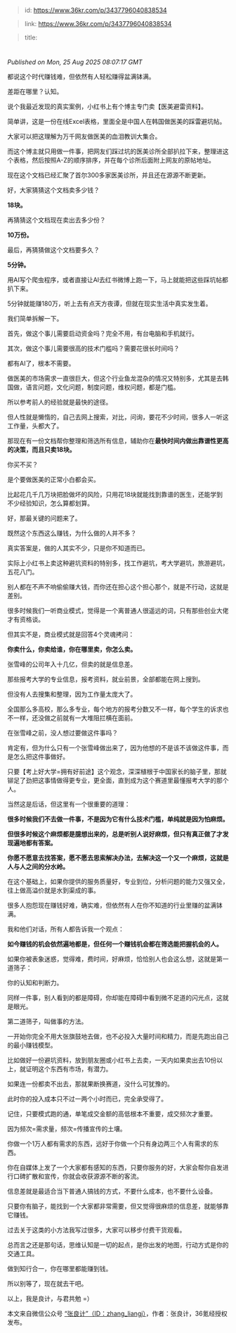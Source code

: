 > id: https://www.36kr.com/p/3437796040838534

> link: https://www.36kr.com/p/3437796040838534

> title: 

# 
_Published on Mon, 25 Aug 2025 08:07:17 GMT_

都说这个时代赚钱难，但依然有人轻松赚得盆满钵满。 

差距在哪里？认知。 

说个我最近发现的真实案例，小红书上有个博主专门卖【医美避雷资料】。 

简单讲，这是一份在线Excel表格，里面全是中国人在韩国做医美的踩雷避坑帖。 

大家可以把这理解为万千网友做医美的血泪教训大集合。 

而这个博主就只用做一件事，把网友们踩过坑的医美诊所全部扒拉下来，整理进这个表格，然后按照A-Z的顺序排序，并在每个诊所后面附上网友的原帖地址。 

现在这个文档已经汇聚了首尔300多家医美诊所，并且还在源源不断更新。 

好，大家猜猜这个文档卖多少钱？ 

**18块。**

再猜猜这个文档现在卖出去多少份？ 

**10万份。**

最后，再猜猜做这个文档要多久？ 

**5分钟。**

用AI写个爬虫程序，或者直接让AI去红书微博上跑一下，马上就能把这些踩坑帖都扒下来。 

5分钟就能赚180万，听上去有点天方夜谭，但就在现实生活中真实发生着。 

我们简单拆解一下。 

首先，做这个事儿需要启动资金吗？完全不用，有台电脑和手机就行。 

其次，做这个事儿需要很高的技术门槛吗？需要花很长时间吗？ 

都有AI了，根本不需要。 

做医美的市场需求一直很巨大，但这个行业鱼龙混杂的情况又特别多，尤其是去韩国做，语言问题，文化问题，制度问题，维权问题，都是门槛。 

所以参考前人的经验就是最快的途径。 

但人性就是懒惰的，自己去网上搜索，对比，问询，要花不少时间，很多人一听这工作量，头都大了。 

那现在有一份文档帮你整理和筛选所有信息，辅助你在**最快时间内做出靠谱性更高的决策，而且只卖18块。**

你买不买？ 

是个要做医美的正常小白都会买。 

比起花几千几万块把脸做坏的风险，只用花18块就能找到靠谱的医生，还能学到不少经验知识，怎么算都划算。 

好，那最关键的问题来了。 

既然这个东西这么赚钱，为什么做的人并不多？ 

真实答案是，做的人其实不少，只是你不知道而已。 

实际上小红书上卖这种避坑资料的特别多，找工作避坑，考大学避坑，旅游避坑，五花八门。 

别人都在不声不响偷偷赚大钱，而你还在担心这个担心那个，就是不行动，这就是差别。 

很多时候我们一听商业模式，觉得是一个离普通人很遥远的词，只有那些创业大佬才有资格谈。 

但其实不是，商业模式就是回答4个灵魂拷问： 

**你卖什么，你卖给谁，你在哪里卖，你怎么卖。**

张雪峰的公司年入十几亿，但卖的就是信息差。 

那些报考大学的专业信息，报考资料，就业前景，全部都能在网上搜到。 

但没有人去搜集和整理，因为工作量太庞大了。 

全国那么多高校，那么多专业，每个地方的报考分数又不一样，每个学生的诉求也不一样，还没做之前就有一大堆阻拦横在面前。 

在张雪峰之前，没人想过要做这件事吗？ 

肯定有，但为什么只有一个张雪峰做出来了，因为他想的不是该不该做这件事，而是怎么把这件事做好。 

只要【考上好大学=拥有好前途】这个观念，深深植根于中国家长的脑子里，那就铆足了劲把这事情做得更专业，更全面，直到成为这个赛道里最懂报考大学的那个人。 

当然这是后话，但这里有一个很重要的道理： 

**很多时候我们不去做一件事，不是因为它有什么技术门槛，单纯就是因为怕麻烦。**

**但很多时候这个麻烦都是臆想出来的，总是听别人说好麻烦，但只有真正做了才发现遍地都有答案。**

**你愿不愿意去找答案，愿不愿去思索解决办法，去解决这一个又一个麻烦，这就是人与人之间的分水岭。**

在这个基础上，如果你提供的服务质量好，专业到位，分析问题的能力又强又全，往上做高溢价就是水到渠成的事。 

很多人抱怨现在赚钱好难，确实难，但依然有人在你不知道的行业里赚的盆满钵满。 

我和他们对话，所有人都告诉我一个观点： 

**如今赚钱的机会依然遍地都是，但任何一个赚钱机会都在筛选能把握机会的人。**

如果你被表象迷惑，觉得难，费时间，好麻烦，恰恰别人也会这么想，这就是第一道筛子： 

你的认知和判断力。 

同样一件事，别人看到的都是障碍，你却能在障碍中看到微不足道的闪光点，这就是眼光。 

第二道筛子，叫做事的方法。 

一开始你完全不用大张旗鼓地去做，也不必投入大量时间和精力，而是先跑出自己的最小赚钱模型。 

比如做好一份避坑资料，放到朋友圈或小红书上去卖，一天内如果卖出去10份以上，就证明这个东西有市场，有潜力。 

如果连一份都卖不出去，那就果断换赛道，没什么可犹豫的。 

此时你的投入成本只不过一两个小时而已，完全承受得了。 

记住，只要模式跑的通，单笔成交金额的高低根本不重要，成交频次才重要。 

因为频次=需求量，频次=传播宣传的土壤。 

你做一个1万人都有需求的东西，远好于你做一个只有身边两三个人有需求的东西。 

你在自媒体上发了一个大家都有感知的东西，只要你服务的好，大家会帮你自发进行口碑扩散和宣传，你就会收获源源不断的客流。 

信息差就是最适合当下普通人搞钱的方式，不要什么成本，也不要什么设备。 

只要你有脑子，能找到一个大家都非常需要，但又觉得很麻烦的信息差，就能够靠它赚钱。 

过去关于这类的小方法我写过很多，大家可以移步付费干货观看。 

总而言之还是那句话，思维认知是一切的起点，是你出发的地图，行动方式是你的交通工具。 

做到知行合一，你在哪里都能赚到钱。 

所以别等了，现在就去干吧。 

以上，我是良计，与君共勉 =） 

本文来自微信公众号 [“张良计”（ID：zhang\_liangj）](https://mp.weixin.qq.com/s?__biz=MzIyMzE4NjIzNA==&mid=2649987052&idx=1&sn=7e5f445ee7e44f10fd24683932366d31&chksm=f1accda96021d30f7466661e61ca1e1ab3239c6b14c9004ea362a6a04e9591709ab2e28fdf37&scene=0&xtrack=1#rd)，作者：张良计，36氪经授权发布。

